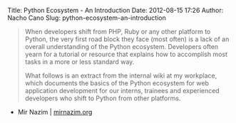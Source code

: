 Title: Python Ecosystem - An Introduction
Date: 2012-08-15 17:26
Author: Nacho Cano
Slug: python-ecosystem-an-introduction

> When developers shift from PHP, Ruby or any other platform to Python,
> the very first road block they face (most often) is a lack of an
> overall understanding of the Python ecosystem. Developers often yearn
> for a tutorial or resource that explains how to accomplish most tasks
> in a more or less standard way.
>
> What follows is an extract from the internal wiki at my workplace,
> which documents the basics of the Python ecosystem for web application
> development for our interns, trainees and experienced developers who
> shift to Python from other platforms.

- Mir Nazim | [mirnazim.org][]

  [mirnazim.org]: http://mirnazim.org/writings/python-ecosystem-introduction/
    "Python Ecosystem - An Introduction"
